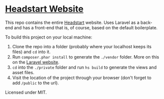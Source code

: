 # [Headstart Website](http://headstart.io)

This repo contains the entire [Headstart](http://headstart.io) website.
Uses Laravel as a back-end and has a front-end that is, of course, based on the default boilerplate.

To build this project on your local machine:

1. Clone the repo into a folder (probably where your localhost keeps its files) and `cd` into it.
2. Run `composer.phar install` to generate the `./vendor` folder. More on this on the [Laravel website](http://laravel.com/docs/4.2/installation#install-composer).
3. `cd` into the `./private` folder and run `hs build` to generate the views and asset files.
4. Visit the location of the project through your browser (don't forget to add `/public` to the url).

Licensed under MIT.